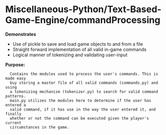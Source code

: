 # Miscellaneous-Python/Text-Based-Game-Engine/commandProcessing

**Demonstrates**
* Use of pickle to save and load game objects to and from a file
* Straight forward implementation of all valid in-game commands
* Logical manner of tokenizing and validating user-input
    
    
**Purpose:**

      Contains the modules used to process the user's commands. This is made easy
      buy storing a master file of all valid commands (commands.py) and using
      a tokenizing mechanism (tokenizer.py) to search for valid command patterns.
      main.py utilizes the modules here to determine if the user has entered a
      valid command, if it has use in the way the user entered it, and finally
      whether or not the command can be executed given the player's current
      circumstances in the game.
